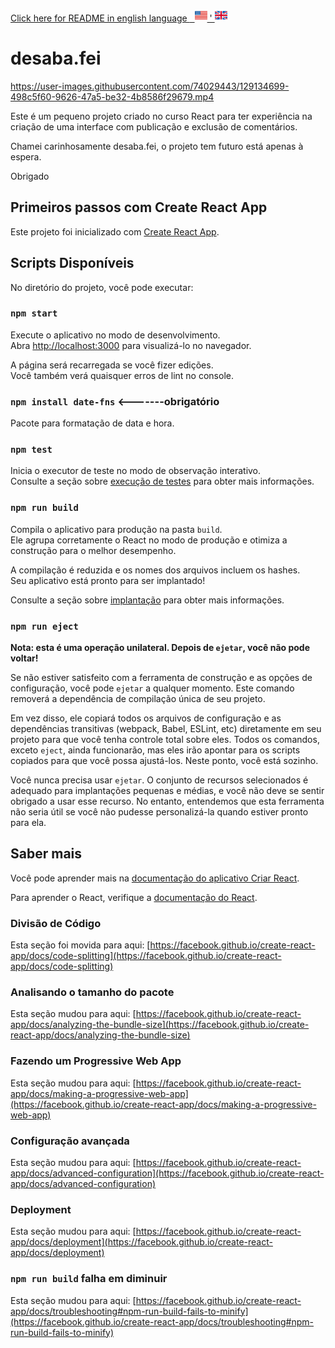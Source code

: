 <a alt="README in english language" href="/README-en.md">Click here for README in english language <span>&nbsp;&nbsp;<img   height="20" width="20" alt="Repository List" src=".github/estados-unidos.png" /> ' <img   height="20" width="20" alt="Repository List" src=".github/reino-unido.png" /></span></a>

# desaba.fei

https://user-images.githubusercontent.com/74029443/129134699-498c5f60-9626-47a5-be32-4b8586f29679.mp4


Este é um pequeno projeto criado no curso React para ter experiência na criação de uma interface com publicação e exclusão de comentários.

Chamei carinhosamente desaba.fei, o projeto tem futuro está apenas à espera.

Obrigado

## Primeiros passos com Create React App

Este projeto foi inicializado com [Create React App](https://github.com/facebook/create-react-app).

## Scripts Disponíveis

No diretório do projeto, você pode executar:

### `npm start`

Execute o aplicativo no modo de desenvolvimento. \
Abra [http://localhost:3000](http://localhost:3000) para visualizá-lo no navegador.

A página será recarregada se você fizer edições. \
Você também verá quaisquer erros de lint no console.

### `npm install date-fns` <-------obrigatório

Pacote para formatação de data e hora.

### `npm test`

Inicia o executor de teste no modo de observação interativo. \
Consulte a seção sobre [execução de testes](https://facebook.github.io/create-react-app/docs/running-tests) para obter mais informações.

### `npm run build`

Compila o aplicativo para produção na pasta `build`. \
Ele agrupa corretamente o React no modo de produção e otimiza a construção para o melhor desempenho.

A compilação é reduzida e os nomes dos arquivos incluem os hashes. \
Seu aplicativo está pronto para ser implantado!

Consulte a seção sobre [implantação](https://facebook.github.io/create-react-app/docs/deployment) para obter mais informações.

### `npm run eject`

**Nota: esta é uma operação unilateral. Depois de `ejetar`, você não pode voltar!**

Se não estiver satisfeito com a ferramenta de construção e as opções de configuração, você pode `ejetar` a qualquer momento. Este comando removerá a dependência de compilação única de seu projeto.

Em vez disso, ele copiará todos os arquivos de configuração e as dependências transitivas (webpack, Babel, ESLint, etc) diretamente em seu projeto para que você tenha controle total sobre eles. Todos os comandos, exceto `eject`, ainda funcionarão, mas eles irão apontar para os scripts copiados para que você possa ajustá-los. Neste ponto, você está sozinho.

Você nunca precisa usar `ejetar`. O conjunto de recursos selecionados é adequado para implantações pequenas e médias, e você não deve se sentir obrigado a usar esse recurso. No entanto, entendemos que esta ferramenta não seria útil se você não pudesse personalizá-la quando estiver pronto para ela.

## Saber mais

Você pode aprender mais na [documentação do aplicativo Criar React](https://facebook.github.io/create-react-app/docs/getting-started).

Para aprender o React, verifique a [documentação do React](https://reactjs.org/).

### Divisão de Código

Esta seção foi movida para aqui: [https://facebook.github.io/create-react-app/docs/code-splitting](https://facebook.github.io/create-react-app/docs/code-splitting)

### Analisando o tamanho do pacote

Esta seção mudou para aqui: [https://facebook.github.io/create-react-app/docs/analyzing-the-bundle-size](https://facebook.github.io/create-react-app/docs/analyzing-the-bundle-size)

### Fazendo um Progressive Web App

Esta seção mudou para aqui: [https://facebook.github.io/create-react-app/docs/making-a-progressive-web-app](https://facebook.github.io/create-react-app/docs/making-a-progressive-web-app)

### Configuração avançada

Esta seção mudou para aqui: [https://facebook.github.io/create-react-app/docs/advanced-configuration](https://facebook.github.io/create-react-app/docs/advanced-configuration)

### Deployment

Esta seção mudou para aqui: [https://facebook.github.io/create-react-app/docs/deployment](https://facebook.github.io/create-react-app/docs/deployment)

### `npm run build` falha em diminuir

Esta seção mudou para aqui: [https://facebook.github.io/create-react-app/docs/troubleshooting#npm-run-build-fails-to-minify](https://facebook.github.io/create-react-app/docs/troubleshooting#npm-run-build-fails-to-minify)
